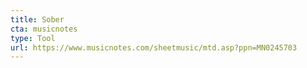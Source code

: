 ```yaml
---
title: Sober
cta: musicnotes
type: Tool
url: https://www.musicnotes.com/sheetmusic/mtd.asp?ppn=MN0245703
---
```

